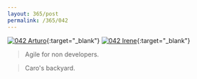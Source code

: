 ```yaml
---
layout: 365/post
permalink: /365/042
---
```


[![042 Arturo](https://c1.staticflickr.com/1/307/20312010486_5191fd4ff3_c.jpg)](https://www.flickr.com/photos/131440297@N08/20312010486/){:target="_blank"}
[![042 Irene](https://c1.staticflickr.com/1/356/20078576358_bffe45660c_c.jpg)](https://www.flickr.com/photos/25124902@N04/20078576358/){:target="_blank"}


> Agile for non developers.

> Caro's backyard.
